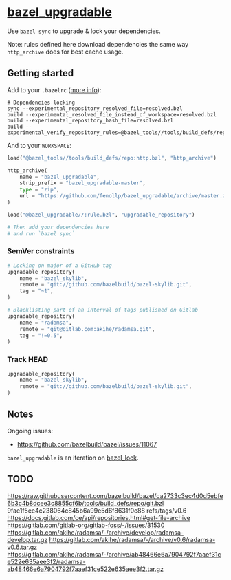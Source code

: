 # [bazel_upgradable](https://github.com/fenollp/bazel_upgradable)

Use `bazel sync` to upgrade & lock your dependencies.

Note: rules defined here download dependencies the same way `http_archive` does for best cache usage.

## Getting started

Add to your `.bazelrc` ([more info](https://blog.bazel.build/2018/09/28/first-class-resolved-file.html)):
```shell
# Dependencies locking
sync --experimental_repository_resolved_file=resolved.bzl
build --experimental_resolved_file_instead_of_workspace=resolved.bzl
build --experimental_repository_hash_file=resolved.bzl
build --experimental_verify_repository_rules=@bazel_tools//tools/build_defs/repo:git.bzl%git_repository
```

And to your `WORKSPACE`:
```python
load("@bazel_tools//tools/build_defs/repo:http.bzl", "http_archive")

http_archive(
    name = "bazel_upgradable",
    strip_prefix = "bazel_upgradable-master",
    type = "zip",
    url = "https://github.com/fenollp/bazel_upgradable/archive/master.zip",
)

load("@bazel_upgradable//:rule.bzl", "upgradable_repository")

# Then add your dependencies here
# and run `bazel sync`
```

### SemVer constraints
```python
# Locking on major of a GitHub tag
upgradable_repository(
    name = "bazel_skylib",
    remote = "git://github.com/bazelbuild/bazel-skylib.git",
    tag = "~1",
)

# Blacklisting part of an interval of tags published on Gitlab
upgradable_repository(
    name = "radamsa",
    remote = "git@gitlab.com:akihe/radamsa.git",
    tag = "!=0.5",
)
```

### Track HEAD
```python
upgradable_repository(
    name = "bazel_skylib",
    remote = "git://github.com/bazelbuild/bazel-skylib.git",
)
```

## Notes

Ongoing issues:
* https://github.com/bazelbuild/bazel/issues/11067

`bazel_upgradable` is an iteration on [bazel_lock](https://github.com/fenollp/bazel_lock).



## TODO

https://raw.githubusercontent.com/bazelbuild/bazel/ca2733c3ec4d0d5ebfe6b3c4b8dcee3c8855cf6b/tools/build_defs/repo/git.bzl
9fae1f5ee4c238064c845b6a99e5d6f8631f0c88    refs/tags/v0.6
https://docs.gitlab.com/ce/api/repositories.html#get-file-archive
https://gitlab.com/gitlab-org/gitlab-foss/-/issues/31530
https://gitlab.com/akihe/radamsa/-/archive/develop/radamsa-develop.tar.gz
https://gitlab.com/akihe/radamsa/-/archive/v0.6/radamsa-v0.6.tar.gz
https://gitlab.com/akihe/radamsa/-/archive/ab48466e6a7904792f7aaef31ce522e635aee3f2/radamsa-ab48466e6a7904792f7aaef31ce522e635aee3f2.tar.gz
